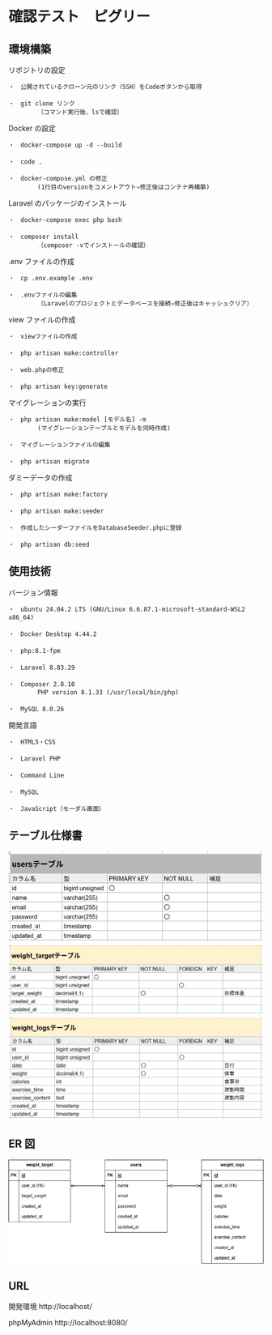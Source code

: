 # 確認テスト　ピグリー

## 環境構築

リポジトリの設定

    ・　公開されているクローン元のリンク（SSH）をCodeボタンから取得

    ・　git clone リンク
            （コマンド実行後、lsで確認）

Docker の設定

    ・　docker-compose up -d --build

    ・　code .

    ・　docker-compose.yml の修正
            (1行目のversionをコメントアウト⇒修正後はコンテナ再構築)

Laravel のパッケージのインストール

    ・　docker-compose exec php bash

    ・　composer install
            （composer -vでインストールの確認）

.env ファイルの作成

    ・　cp .env.example .env

    ・　.envファイルの編集
            （Laravelのプロジェクトとデータベースを接続⇒修正後はキャッシュクリア）

view ファイルの作成

    ・　viewファイルの作成

    ・　php artisan make:controller

    ・　web.phpの修正

    ・　php artisan key:generate

マイグレーションの実行

    ・　php artisan make:model [モデル名] -m
            (マイグレーションテーブルとモデルを同時作成)

    ・　マイグレーションファイルの編集

    ・　php artisan migrate

ダミーデータの作成

    ・　php artisan make:factory

    ・　php artisan make:seeder

    ・　作成したシーダーファイルをDatabaseSeeder.phpに登録

    ・　php artisan db:seed

## 使用技術

バージョン情報

    ・　ubuntu 24.04.2 LTS (GNU/Linux 6.6.87.1-microsoft-standard-WSL2 x86_64)

    ・　Docker Desktop 4.44.2

    ・　php:8.1-fpm

    ・　Laravel 8.83.29

    ・　Composer 2.8.10
            PHP version 8.1.33 (/usr/local/bin/php)

    ・　MySQL 8.0.26

開発言語

    ・　HTML5・CSS

    ・　Laravel PHP

    ・　Command Line

    ・　MySQL

    ・　JavaScript（モーダル画面）

## テーブル仕様書

![table1](pigly-users.png)
![table2](pigly-weight_target.png)
![table3](pigly-weight_logs.png)

## ER 図

![ER図](er-diagram.png)

## URL

開発環境 http://localhost/

phpMyAdmin http://localhost:8080/

